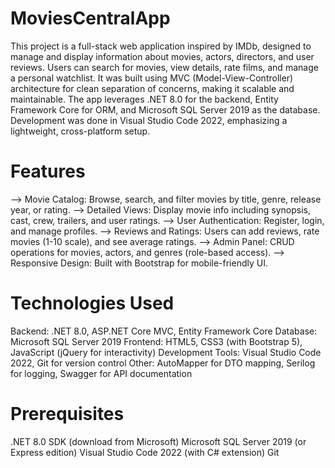 # MoviesCentralApp
This project is a full-stack web application inspired by IMDb, designed to manage and display information about movies, actors, directors, and user reviews. Users can search for movies, view details, rate films, and manage a personal watchlist. It was built using MVC (Model-View-Controller) architecture for clean separation of concerns, making it scalable and maintainable.
The app leverages .NET 8.0 for the backend, Entity Framework Core for ORM, and Microsoft SQL Server 2019 as the database. Development was done in Visual Studio Code 2022, emphasizing a lightweight, cross-platform setup.

# Features

--> Movie Catalog: Browse, search, and filter movies by title, genre, release year, or rating.
--> Detailed Views: Display movie info including synopsis, cast, crew, trailers, and user ratings.
--> User Authentication: Register, login, and manage profiles. 
--> Reviews and Ratings: Users can add reviews, rate movies (1-10 scale), and see average ratings.
--> Admin Panel: CRUD operations for movies, actors, and genres (role-based access).
--> Responsive Design: Built with Bootstrap for mobile-friendly UI.


# Technologies Used

Backend: .NET 8.0, ASP.NET Core MVC, Entity Framework Core
Database: Microsoft SQL Server 2019
Frontend: HTML5, CSS3 (with Bootstrap 5), JavaScript (jQuery for interactivity)
Development Tools: Visual Studio Code 2022, Git for version control
Other: AutoMapper for DTO mapping, Serilog for logging, Swagger for API documentation

# Prerequisites

.NET 8.0 SDK (download from Microsoft)
Microsoft SQL Server 2019 (or Express edition)
Visual Studio Code 2022 (with C# extension)
Git
